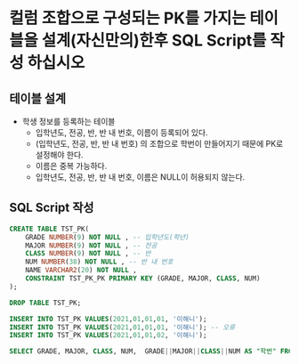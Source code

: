 # 컬럼 조합으로 구성되는 PK를 가지는 테이블을 설계(자신만의)한후 SQL Script를 작성 하십시오



## 테이블 설계

- 학생 정보를 등록하는 테이블
    - 입학년도, 전공, 반, 반 내 번호, 이름이 등록되어 있다. 
    - (입학년도, 전공, 반, 반 내 번호) 의 조합으로 학번이 만들어지기 때문에 PK로 설정해야 한다. 
    - 이름은 중복 가능하다.
    - 입학년도, 전공, 반, 반 내 번호, 이름은 NULL이 허용되지 않는다.



## SQL Script 작성


```SQL
CREATE TABLE TST_PK(
    GRADE NUMBER(9) NOT NULL , -- 입학년도(학년)
    MAJOR NUMBER(9) NOT NULL , -- 전공
    CLASS NUMBER(9) NOT NULL , -- 반
    NUM NUMBER(38) NOT NULL , -- 반 내 번호    
    NAME VARCHAR2(20) NOT NULL ,
    CONSTRAINT TST_PK_PK PRIMARY KEY (GRADE, MAJOR, CLASS, NUM)
);

DROP TABLE TST_PK;
```

```SQL
INSERT INTO TST_PK VALUES(2021,01,01,01, '이해니');
INSERT INTO TST_PK VALUES(2021,01,01,01, '이해니'); -- 오류
INSERT INTO TST_PK VALUES(2021,01,01,02, '이해니');
```

```SQL
SELECT GRADE, MAJOR, CLASS, NUM,  GRADE||MAJOR||CLASS||NUM AS "학번" FROM TST_PK;
```
